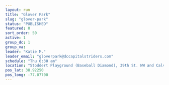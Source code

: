```yaml
---
layout: run
title: "Glover Park"
slug: "glover-park"
status: "PUBLISHED"
featured: 0
sort_order: 50
active: 1
group_dc: 1
group_va:
leader: "Katie M."
leader_email: "gloverpark@dccapitalstriders.com"
schedule: "Thu 6:30 am"
location: "Stoddert Playground (Baseball Diamond), 39th St. NW and Calvert St. NW"
pos_lat: 38.92250
pos_long: -77.07700
---
```

